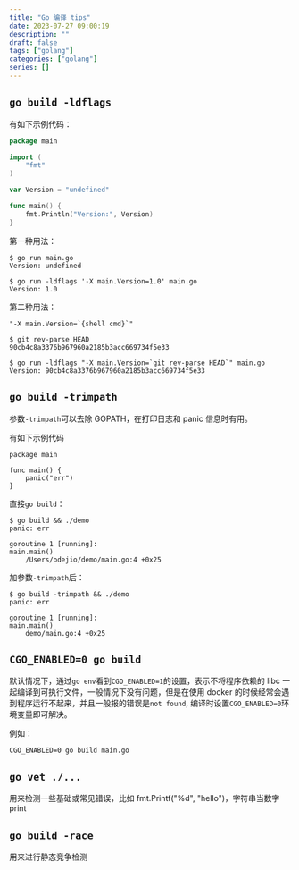 ```yaml
---
title: "Go 编译 tips"
date: 2023-07-27 09:00:19
description: ""
draft: false
tags: ["golang"]
categories: ["golang"]
series: []
---
```


## `go build -ldflags`

有如下示例代码：

```Go
package main

import (
    "fmt"
)

var Version = "undefined"

func main() {
    fmt.Println("Version:", Version)
}
```

第一种用法：

```shell
$ go run main.go
Version: undefined

$ go run -ldflags '-X main.Version=1.0' main.go
Version: 1.0
```

第二种用法：

```shell
"-X main.Version=`{shell cmd}`"
```

```shell
$ git rev-parse HEAD
90cb4c8a3376b967960a2185b3acc669734f5e33

$ go run -ldflags "-X main.Version=`git rev-parse HEAD`" main.go
Version: 90cb4c8a3376b967960a2185b3acc669734f5e33
```

## `go build -trimpath`

参数`-trimpath`可以去除 GOPATH，在打印日志和 panic 信息时有用。

有如下示例代码

```golang
package main

func main() {
    panic("err")
}
```

直接`go build`：

```shell
$ go build && ./demo
panic: err

goroutine 1 [running]:
main.main()
    /Users/odejio/demo/main.go:4 +0x25
```

加参数`-trimpath`后：

```shell
$ go build -trimpath && ./demo
panic: err

goroutine 1 [running]:
main.main()
    demo/main.go:4 +0x25
```

## `CGO_ENABLED=0 go build`

默认情况下，通过`go env`看到`CGO_ENABLED=1`的设置，表示不将程序依赖的 libc 一起编译到可执行文件，一般情况下没有问题，但是在使用 docker 的时候经常会遇到程序运行不起来，并且一般报的错误是`not found`, 编译时设置`CGO_ENABLED=0`环境变量即可解决。

例如：

```shell
CGO_ENABLED=0 go build main.go
```

## `go vet ./...`

用来检测一些基础或常见错误，比如 fmt.Printf("%d", "hello")，字符串当数字 print

## `go build -race`

用来进行静态竞争检测
